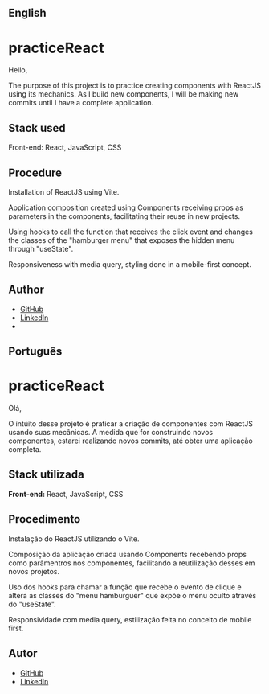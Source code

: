 ## English

# practiceReact

Hello,

The purpose of this project is to practice creating components with ReactJS using its mechanics.
As I build new components, I will be making new commits until I have a complete application.

## Stack used
Front-end: React, JavaScript, CSS

## Procedure
Installation of ReactJS using Vite.

Application composition created using Components receiving props as parameters in the components, facilitating their reuse in new projects.

Using hooks to call the function that receives the click event and changes the classes of the "hamburger menu" that exposes the hidden menu through "useState".

Responsiveness with media query, styling done in a mobile-first concept.

## Author
- [GitHub](https://github.com/diegoogprado)
- [LinkedIn](https://linkedin.com/in/diegoogprado/)
- 
## Português

# practiceReact

Olá,

O intúito desse projeto é praticar a criação de componentes com ReactJS usando suas mecânicas.
A medida que for construindo novos componentes, estarei realizando novos commits, até obter uma aplicação completa.



## Stack utilizada

**Front-end:** React, JavaScript, CSS


## Procedimento

Instalação do ReactJS utilizando o Vite.

Composição da aplicação criada usando Components recebendo props como parâmentros nos componentes, facilitando a reutilização desses em novos projetos.

Uso dos hooks para chamar a função que recebe o evento de clique e altera as classes do "menu hamburguer" que expõe o menu oculto através do "useState".

Responsividade com media query, estilização feita no conceito de mobile first.

## Autor

- [GitHub](https://github.com/diegoogprado)
- [LinkedIn](https://linkedin.com/in/diegoogprado/)


